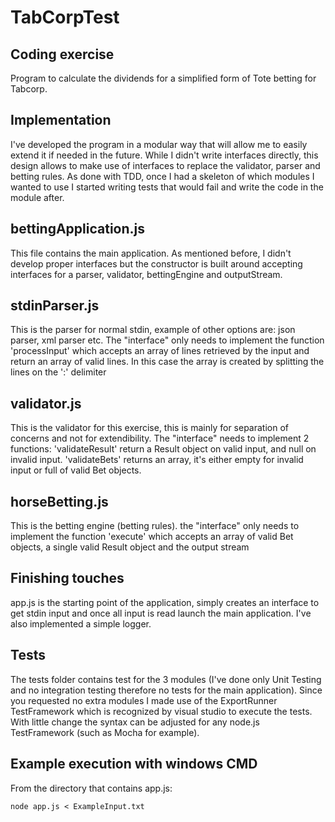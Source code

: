 ﻿# TabCorpTest

Coding exercise
------------
Program to calculate the dividends for a simplified form of Tote betting for Tabcorp.

Implementation
------------
I've developed the program in a modular way that will allow me to easily extend it if needed in the future.
While I didn't write interfaces directly, this design allows to make use of interfaces to replace the validator, parser and betting rules.
As done with TDD, once I had a skeleton of which modules I wanted to use I started writing tests that would fail and write the code in the module after.

bettingApplication.js
------------
This file contains the main application.
As mentioned before, I didn't develop proper interfaces but the constructor is built around accepting interfaces for a parser, validator, bettingEngine and outputStream.

stdinParser.js
------------
This is the parser for normal stdin, example of other options are: json parser, xml parser etc.
The "interface" only needs to implement the function 'processInput' which accepts an array of lines retrieved by the input and return an array of valid lines.
In this case the array is created by splitting the lines on the ':' delimiter

validator.js
------------
This is the validator for this exercise, this is mainly for separation of concerns and not for extendibility.
The "interface" needs to implement 2 functions:
'validateResult' return a Result object on valid input, and null on invalid input. 
'validateBets' returns an array, it's either empty for invalid input or full of valid Bet objects.

horseBetting.js
------------
This is the betting engine (betting rules).
the "interface" only needs to implement the function 'execute' which accepts an array of valid Bet objects, a single valid Result object and the output stream

Finishing touches
------------
app.js is the starting point of the application, simply creates an interface to get stdin input and once all input is read launch the main application.
I've also implemented a simple logger.

Tests
------------
The tests folder contains test for the 3 modules (I've done only Unit Testing and no integration testing therefore no tests for the main application).
Since you requested no extra modules I made use of the ExportRunner TestFramework which is recognized by visual studio to execute the tests.
With little change the syntax can be adjusted for any node.js TestFramework (such as Mocha for example).

Example execution with windows CMD
------------
From the directory that contains app.js:
```
node app.js < ExampleInput.txt
```

